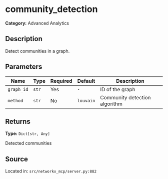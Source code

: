 # community_detection

**Category:** Advanced Analytics

## Description

Detect communities in a graph.

## Parameters

| Name | Type | Required | Default | Description |
|------|------|----------|---------|-------------|
| `graph_id` | `str` | Yes | `-` | ID of the graph |
| `method` | `str` | No | `louvain` | Community detection algorithm |

## Returns

**Type:** `Dict[str, Any]`

Detected communities

## Source

Located in: `src/networkx_mcp/server.py:882`
